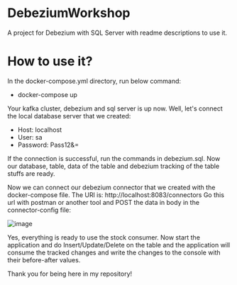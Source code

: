 # DebeziumWorkshop
A project for Debezium with SQL Server with readme descriptions to use it.

# How to use it?
In the docker-compose.yml directory, run below command:

* docker-compose up

Your kafka cluster, debezium and sql server is up now. Well, let's connect the local database server that we created:
	
* Host: localhost
* User: sa
* Password: Pass12&=

If the connection is successful, run the commands in debezium.sql.
Now our database, table, data of the table and debezium tracking of the table stuffs are ready.

Now we can connect our debezium connector that we created with the docker-compose file. The URl is: http://localhost:8083/connectors
Go this url with postman or another tool and POST the data in body in the connector-config file:


   ![image](https://user-images.githubusercontent.com/2387879/145709963-37353c35-b47e-4646-b452-dfd41965a777.png)


Yes, everything is ready to use the stock consumer. Now start the application and do Insert/Update/Delete on the table and the application will consume the tracked changes and write the changes to the console with their before-after values.

Thank you for being here in my repository!
